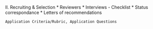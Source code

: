 II. Recruiting & Selection 
    * Reviewers
    * Interviews
        - Checklist
    * Status correspondance
    * Letters of recommendations
    
    Application Criteria/Rubric, Application Questions
    
